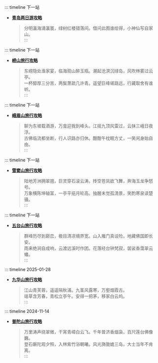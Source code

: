 ::: timeline 下一站
- [**青岛两日游攻略**](/travel/Shandong/Qingdao/Zhongshan_Park/index.md)
    >   分明瀛海涌瀛寰，绿树红楼错落间。借问此图谁绘得，小神仙写自家山。<br>
:::

::: timeline 下一站
- [**崂山旅行攻略**](/travel/Shandong/Qingdao/Laoshan_Mountain/index.md)
    >   东崂隐处渔家宴，临海观山醉玉瓶。潮起沧溟沉绿岛，风吹林雾过云亭。<br>
    >   一杯醇厚三分苦，两鬓萧疏几许青。遥望巨峰嗟路远，行藏取舍有谁听。<br>
:::

::: timeline 下一站
- [**峨眉山旅行攻略**](/travel/Sichuan/Emeishan/Mount_Emei/index.md)
    >   聊为东坡载酒游，万龛迎我到峰头。江摇九顶风雷过，云抹三峨日夜浮。<br>
    >   古佛临流都坐断，行人识路亦归休。酣酣午枕眠方丈，一笑闲身始自由。<br>
:::

::: timeline 下一站
- [**雪窦山旅行攻略**](/travel/Zhejiang/Ningbo/Mount_Xuedou/index.md)
    >   陆地芳洲拥翠翘，巨灵穿石滚云涛。抟空苍凤欲飞舞，奔海玉龙争怒号。<br>
    >   万象横陈坤轴富，一亭平挹月轮高。独醒未觉孤清景，笑酌寒泉读楚骚。<br>
:::

::: timeline 下一站
- [**五台山旅行攻略**](/travel/Shanxi/Xinzhou/Mount_Wutai/index.md)
    >   群峰历尽到巅峦，极目清凉境界宽。山入雁门真设险，地藏佛国即长安。<br>
    >   雨来绝涧自成响，云渡远溪时作团。花落经台钟梵寂，袈裟香霭翠云蟠。<br>
:::

::: timeline 2025-01-28
- [**九华山旅行攻略**](/travel/Anhui/Chizhou/Jiuhua_Mountain/index.md)
    >   江山青芙蓉，遥遥隔秋浦。九茎风露寒，万壑烟霞古。<br>
    >   瑶草含芳春，青松立亭午。安得一把茅，移家白云坞。<br>
:::

::: timeline 2024-11-14
- [**普陀山旅行攻略**](/travel/Zhejiang/Zhoushan/Mount_Putuo/index.md)
    >   万里涛声绕翠微，干宵青嶂白云飞。千年普济香烟袅，百尺莲台佛像巍。<br>
    >   登石磐陀观夕照，入林紫竹浴朝曦。风光旖旎媲三岛，大士当年不肯离。<br>
:::


